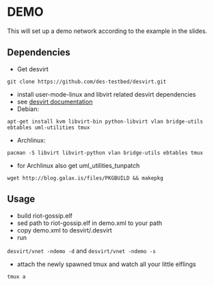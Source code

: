 DEMO
====

This will set up a demo network according to the example in the slides.

Dependencies
------------

+ Get desvirt

`git clone https://github.com/des-testbed/desvirt.git`

+ install user-mode-linux and libvirt related desvirt dependencies
+ see [desvirt documentation](https://github.com/des-testbed/desvirt)
+ Debian:

`apt-get install kvm libvirt-bin python-libvirt vlan bridge-utils ebtables uml-utilities tmux`

+ Archlinux:
   
`pacman -S libvirt libvirt-python vlan bridge-utils ebtables tmux`

+ for Archlinux also get uml_utilities_tunpatch

`wget http://blog.galax.is/files/PKGBUILD && makepkg`

Usage
-----

+ build riot-gossip.elf
+ sed path to riot-gossip.elf in demo.xml to your path
+ copy demo.xml to desvirt/.desvirt
+ run
    
`desvirt/vnet -ndemo -d`
and
`desvirt/vnet -ndemo -s`

+ attach the newly spawned tmux and watch all your little elflings

`tmux a`


